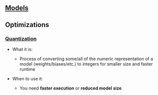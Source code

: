 ## [Models](https://github.com/vsharma8363/ML/tree/main/Models)

## Optimizations

### [Quantization](https://github.com/vsharma8363/ML/tree/main/Optimizations/Quantization)

- What it is:
    - Process of converting some/all of the numeric representation of a model (weights/biases/etc.) to integers for smaller size and faster runtime

- When to use it:
    - You need **faster execution** or **reduced model size**

